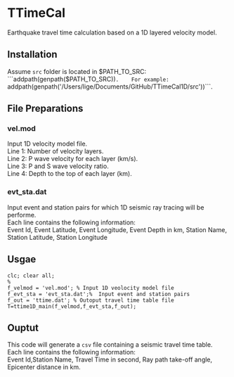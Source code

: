 # TTimeCal
 Earthquake travel time calculation based on a 1D layered velocity model.  
## Installation
Assume ```src``` folder is located in $PATH_TO_SRC:  
```addpath(genpath($PATH_TO_SRC))```.   
For example:  
```addpath(genpath('/Users/lige/Documents/GitHub/TTimeCal1D/src'))```.  

## File Preparations
### vel.mod
Input 1D velocity model file.  
Line 1: Number of velocity layers.  
Line 2: P wave velocity for each layer (km/s).  
Line 3: P and S wave velocity ratio.  
Line 4: Depth to the top of each layer (km).  
### evt_sta.dat
Input event and station pairs for which 1D seismic ray tracing will be performe.  
Each line contains the following information:  
Event Id, Event Latitude, Event Longitude, Event Depth in km, Station Name, Station Latitude, Station Longitude


## Usgae
```
clc; clear all;
%
f_velmod = 'vel.mod'; % Input 1D veolocity model file
f_evt_sta = 'evt_sta.dat';%  Input event and station pairs
f_out = 'ttime.dat'; % Outoput travel time table file
T=ttime1D_main(f_velmod,f_evt_sta,f_out);

```
## Ouptut 
This code will generate a  ```csv``` file containing a  seismic travel time table.  
Each line contains the following information:  
Event Id,Station Name, Travel Time in second, Ray path take-off angle, Epicenter distance in km.  
